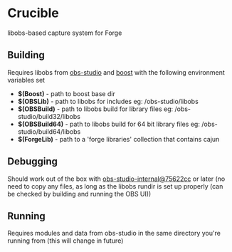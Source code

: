 # Crucible
libobs-based capture system for Forge

## Building
Requires libobs from [obs-studio](https://github.com/ForgeGaming/obs-studio-internal) and [boost](http://www.boost.org) with the following environment variables set

- __$(Boost)__ - path to boost base dir
- __$(OBSLib)__ - path to libobs for includes eg: /obs-studio/libobs
- __$(OBSBuild)__ - path to libobs build for library files eg: /obs-studio/build32/libobs
- __$(OBSBuild64)__ - path to libobs build for 64 bit library files eg: /obs-studio/build64/libobs
- __$(ForgeLib)__ - path to a 'forge libraries' collection that contains cajun

## Debugging
Should work out of the box with [obs-studio-internal@75622cc](https://github.com/ForgeGaming/obs-studio-internal/commit/75622cc147f6c73f19355f7d92f349bab208b489) or later (no need to copy any files, as long as the libobs rundir is set up properly (can be checked by building and running the OBS UI))

## Running
Requires modules and data from obs-studio in the same directory you're running from (this will change in future)
